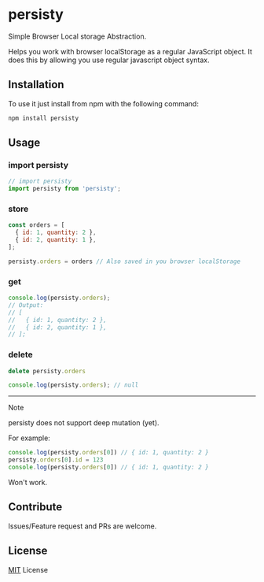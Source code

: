# persisty

Simple Browser Local storage Abstraction.

Helps you work with browser localStorage as a regular JavaScript object. It does this by allowing you use regular javascript object syntax.

## Installation

To use it just install from npm with the following command:

```bash
npm install persisty
```

## Usage

### import persisty

```javascript
// import persisty
import persisty from 'persisty';
```

### store

```javascript
const orders = [
  { id: 1, quantity: 2 },
  { id: 2, quantity: 1 },
];

persisty.orders = orders // Also saved in you browser localStorage
```

### get

```javascript
console.log(persisty.orders);
// Output:
// [
//   { id: 1, quantity: 2 },
//   { id: 2, quantity: 1 },
// ];

```

### delete

```javascript
delete persisty.orders

console.log(persisty.orders); // null
```

----

> [!NOTE]
> persisty does not support deep mutation (yet).

For example:

```javascript
console.log(persisty.orders[0]) // { id: 1, quantity: 2 }
persisty.orders[0].id = 123
console.log(persisty.orders[0]) // { id: 1, quantity: 2 }
```

Won't work.

## Contribute

Issues/Feature request and PRs are welcome.

## License

[MIT](./LICENSE) License
